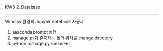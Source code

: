 KW3-2_Database

-----------------------------------------
Window 환경의 Jupyter notebook 사용시
1. anaconda prompt 실행
2. manage.py가 존재하는 폴더 위치로 change directory.
3. python manage.py runserver
